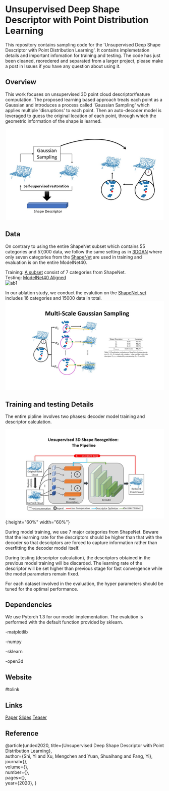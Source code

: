 # Unsupervised Deep Shape Descriptor with Point Distribution Learning 
   This repository contains sampling code for the 'Unsupervised Deep Shape Descriptor with Point Distribution Learning'. It contains implemetation details and important infomation for training and testing. The code has just been cleaned, reoredered and separated from a larger project, please make a post in Issues if you have any question about using it. 

## Overview
   This work focuses on unsupervised 3D point cloud descriptor/feature computation. The proposed learning based approach treats each point as a Gaussian and introduces a process called 'Gaussian Sampling' which applies multiple 'disruptions' to each point. Then an auto-decoder model is leveraged to guess the original location of each point, through which the geometric information of the shape is learned. 
    
<p align="center">
<img src="imgs/Slide6.png" width="500">
</p>
   
## Data
On contrary to using the entire ShapeNet subset which contains 55 categories and 57,000 data, we follow the same setting as in [3DGAN](http://3dgan.csail.mit.edu/) where only seven categories from the [ShapeNet](https://www.shapenet.org/) are used in training and evaluation is on the entire ModelNet40.

Training: [A subset](https://drive.google.com/open?id=1Pmu9e70uKBvxgBYbjU8GxuzLY3xWPc0x) consist of 7 categories from ShapeNet.    
Testing: [ModelNet40 Aligned](https://modelnet.cs.princeton.edu/)  
![ab1]()

In our ablation study, we conduct the evalution on the [ShapeNet set](https://drive.google.com/open?id=1Pmu9e70uKBvxgBYbjU8GxuzLY3xWPc0x) includes 16 categories and 15000 data in total.
![ab1](imgs/Slide10.jpg)

Training and testing Details
----------------------
The entire pipline involves two phases: decoder model training and descriptor calculation. 

![pl](imgs/Slide15.jpg){:height="60%" width="60%"}

During model training, we use 7 major categories from ShapeNet. Beware that the learning rate for the descriptors should be higher than that with the decoder so that descriptors are forced to capture information rather than overfitting the decoder model itself.    
   
During testing (descriptor calculation), the descriptors obtained in the previous model training will be discarded. The learning rate of the descriptor will be set higher than previous stage for fast convergence while the model parameters remain fixed. 

For each dataset involved in the evaluation, the hyper parameters should be tuned for the optimal performance.  

Dependencies
-----------------
We use Pytorch 1.3 for our model implementation.  The evalution is performed with the default function provided by sklearn.

-matplotlib 

-numpy 

-sklearn 

-open3d  

Website
----------------
#tolink

Links
----------------
[Paper](https://drive.google.com/open?id=1OjtTes9h4y1X0_yZNrWCmUTsuXgI4Ev1)
[Slides](https://drive.google.com/open?id=14K5LHh_mtf7znlY2Re83OcQicpG-eF1C)
[Teaser](https://drive.google.com/open?id=1cSuHC03yJhB2QISNpjMzAtYVPydVXkqi)

Reference
---------------
@article{unded2020, 
  title={Unsupervised Deep Shape Descriptor with Point Distribution Learning},  
  author={Shi, Yi and Xu, Mengchen and Yuan, Shuaihang and Fang, Yi},  
  journal={},   
  volume={},  
  number={},  
  pages={},   
  year={2020}, 
}


